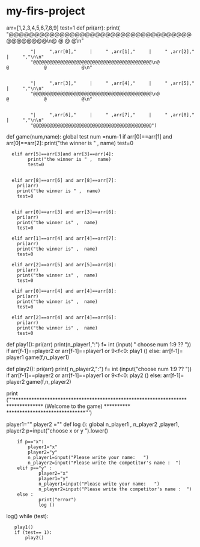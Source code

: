 # my-firs-project
arr=[1,2,3,4,5,6,7,8,9]
test=1
def pri(arr):
        print( "@@@@@@@@@@@@@@@@@@@@@@@@@@@@@@@@@@@@@@@@@@@@\n@             @             @             @\n"
        
        
             "|     ",arr[0],"     |     " ,arr[1],"     |     " ,arr[2],"     |     ","\n\n"
             "@@@@@@@@@@@@@@@@@@@@@@@@@@@@@@@@@@@@@@@@@@@@\n@             @             @             @\n"
             
             
             "|     ",arr[3],"     |     " ,arr[4],"     |     " ,arr[5],"     |     ","\n\n"
             "@@@@@@@@@@@@@@@@@@@@@@@@@@@@@@@@@@@@@@@@@@@@\n@             @             @             @\n"
             
             
             "|     ",arr[6],"     |     " ,arr[7],"     |     " ,arr[8],"     |     ","\n\n"
             "@@@@@@@@@@@@@@@@@@@@@@@@@@@@@@@@@@@@@@@@@@@@")
def game(num,name):
      global test
      num =num-1
      if arr[0]==arr[1] and arr[0]==arr[2]:
            print("the winner is " , name)
            test=0
           
    
      elif arr[5]==arr[3]and arr[3]==arr[4]:
            print("the winner is " ,  name)
            test=0
            
    
      elif arr[8]==arr[6] and arr[8]==arr[7]:
        pri(arr)
        print("the winner is " ,  name)
        test=0
        
    
      elif arr[0]==arr[3] and arr[3]==arr[6]:
        pri(arr)
        print("the winner is" ,  name)
        test=0
        
      elif arr[1]==arr[4] and arr[4]==arr[7]:
        pri(arr)
        print("the winner is" ,  name)
        test=0
        
      elif arr[2]==arr[5] and arr[5]==arr[8]:
        pri(arr)
        print("the winner is" ,  name)
        test=0
        
      elif arr[0]==arr[4] and arr[4]==arr[8]:
        pri(arr)
        print("the winner is" ,  name)
        test=0
        
      elif arr[2]==arr[4] and arr[4]==arr[6]:
        pri(arr)
        print("the winner is" ,  name)
        test=0
        
   
def play1():
       pri(arr)
       print(n_player1,":")
       f= int (input( " choose num 1:9 ??  "))
       if arr[f-1]==player2 or arr[f-1]==player1 or 9<f<0:
            play1 ()
       else:
             arr[f-1]= player1
             game(f,n_player1)
                
def play2():
       pri(arr)
       print(  n_player2,":")
       f= int (input("choose num 1:9 ??  "))
       if arr[f-1]==player2 or arr[f-1]==player1 or 9<f<0:
            play2 ()
       else:
             arr[f-1]= player2
             game(f,n_player2)             

print ('''******************************************************************     
               **************   (Welcome to the game)    **********
                            ******************************''')



player1=""
player2 =""
def log ():
        global n_player1 , n_player2 ,player1, player2
        p=input("choose x or y ").lower()

        if p=="x":
            player1="x"
            player2="y"
            n_player1=input("Please write your name:   ")   
            n_player2=input("Please write the competitor's name :  ") 
        elif p=="y" :
                player2="x"
                player1="y"
                n_player1=input("Please write your name:   ")   
                n_player2=input("Please write the competitor's name :  ") 
        else :
                print("error")
                log ()
          

log()
while (test):
       
       play1()
       if (test== 1):
           play2()
            
